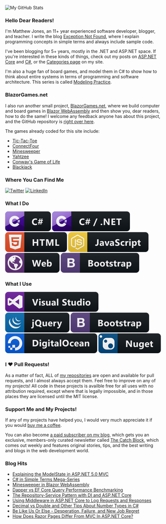 ![My GitHub Stats](https://github-readme-stats.vercel.app/api?username=exceptionnotfound&count_private=true)

### Hello Dear Readers!

I'm Matthew Jones, an 11+ year experienced software developer, blogger, and teacher. I write the blog [Exception Not Found](https://exceptionnotfound.net/), where I explain programming concepts in simple terms and always include sample code.

I've been blogging for 5+ years, mostly in the .NET and ASP.NET space. If you're interested in these kinds of things, check out my posts on [ASP.NET Core](https://exceptionnotfound.net/tag/aspnetcore/) and [C#](https://exceptionnotfound.net/tag/csharp/), or the [Categories page](https://exceptionnotfound.net/tags/) on my site.

I'm also a huge fan of board games, and model them in C# to show how to think about entire systems in terms of programming and software architecture. This series is called [Modeling Practice](https://exceptionnotfound.net/tag/modelingpractice/).

### BlazorGames.net
I also run another small project, [BlazorGames.net](https://blazorgames.net/), where we build computer and board games in [Blazor WebAssembly](https://docs.microsoft.com/en-us/aspnet/core/blazor/?view=aspnetcore-3.1) and then show you, dear readers, how to do the same! I welcome any feedback anyone has about this project, and the GitHub repository is [right over here](https://github.com/exceptionnotfound/BlazorGames). 

The games already coded for this site include: 
* [Tic-Tac-Toe](https://blazorgames.net/tictactoe) 
* [ConnectFour](https://blazorgames.net/connectfour)
* [Minesweeper](https://blazorgames.net/minesweeper)
* [Yahtzee](https://blazorgames.net/yahtzee)
* [Conway's Game of Life](https://blazorgames.net/gameoflife)
* [Blackjack](http://blazorgames.net/blackjack)

### Where You Can Find Me
[![Twitter](https://raw.githubusercontent.com/MikeCodesDotNET/MikeCodesDotNET/a8abbf37441f3253f74ea255a47f289208d7568c/Resources/twitter.svg)](https://twitter.com/ExceptionNotFnd) [![LinkedIn](https://raw.githubusercontent.com/MikeCodesDotNET/MikeCodesDotNET/a8abbf37441f3253f74ea255a47f289208d7568c/Resources/linkedIn.svg)](https://www.linkedin.com/in/matthew-jones-b7879b155/) 

### What I Do
![C#](https://github.com/MikeCodesDotNET/ColoredBadges/raw/master/svg/dev/languages/csharp.svg)
![C# and .NET](https://raw.githubusercontent.com/MikeCodesDotNET/ColoredBadges/master/svg/dev/languages/csharp_dotnet.svg)  ![HTML](https://raw.githubusercontent.com/MikeCodesDotNET/ColoredBadges/master/svg/dev/languages/html.svg) ![JavaScript](https://raw.githubusercontent.com/MikeCodesDotNET/ColoredBadges/master/svg/dev/languages/js.svg) ![Web Development](https://raw.githubusercontent.com/MikeCodesDotNET/ColoredBadges/master/svg/dev/misc/web.svg) ![Bootstrap](https://github.com/MikeCodesDotNET/ColoredBadges/raw/master/svg/dev/frameworks/bootstrap.svg)

### What I Use
![Visual Studio](https://raw.githubusercontent.com/MikeCodesDotNET/ColoredBadges/master/svg/dev/tools/visualstudio.svg) ![jQuery](https://raw.githubusercontent.com/MikeCodesDotNET/ColoredBadges/master/svg/dev/frameworks/jquery.svg) ![Bootstrap](https://github.com/MikeCodesDotNET/ColoredBadges/raw/master/svg/dev/frameworks/bootstrap.svg) ![DigitalOcean](https://raw.githubusercontent.com/MikeCodesDotNET/ColoredBadges/master/svg/dev/services/digitalocean.svg) ![NuGet](https://github.com/MikeCodesDotNET/ColoredBadges/raw/master/svg/dev/services/nuget.svg)

### I ♥ Pull Requests!
As a matter of fact, ALL of [my repositories](https://github.com/exceptionnotfound?tab=repositories) are open and available for pull requests, and I almost always accept them. Feel free to improve on any of my projects! All code in these projects is availble free for all uses with no attribution required, except where that is legally impossible, and in those places they are licensed until the MIT license.

### Support Me and My Projects!
If any of my projects have helped you, I would very much appreciate it if you would [buy me a coffee](https://www.buymeacoffee.com/exceptionnotfnd). 

You can also become [a paid subscriber on my blog](https://exceptionnotfound.net/signup/), which gets you an exclusive, members-only curated newsletter called [The Catch Block](https://exceptionnotfound.net/tag/thecatchblock/), which comes out weekly and features original stories, tips, and the best writing and blogs in the web development world.

### Blog Hits

* [Explaining the ModelState in ASP.NET 5.0 MVC](https://exceptionnotfound.net/explaining-the-modelstate-in-asp-net-5-0-mvc/)
* [C# in Simple Terms Mega-Series](https://exceptionnotfound.net/introducing-csharp-in-simple-terms/)
* [Minesweeper in Blazor WebAssembly](https://exceptionnotfound.net/minesweeper-in-blazor-webassembly-part-1-csharp-implementation/)
* [Dapper vs EF Core Query Performance Benchmarking](https://www.exceptionnotfound.net/dapper-vs-entity-framework-core-query-performance-benchmarking-2019/)
* [The Repository-Service Pattern with DI and ASP.NET Core](https://www.exceptionnotfound.net/the-repository-service-pattern-with-dependency-injection-and-asp-net-core/)
* [Using Middleware in ASP.NET Core to Log Requests and Responses](https://www.exceptionnotfound.net/using-middleware-to-log-requests-and-responses-in-asp-net-core/)
* [Decimal vs Double and Other Tips About Number Types in C#](https://www.exceptionnotfound.net/decimal-vs-double-and-other-tips-about-number-types-in-net/)
* [Be Like Us Or Else - Desperation, Failure, and New Job Regret](https://exceptionnotfound.net/be-like-us-or-else-desperation-failure-and-new-job-regret/)
* [How Does Razor Pages Differ From MVC In ASP.NET Core?](https://www.exceptionnotfound.net/razor-pages-how-does-it-differ-from-mvc-in-asp-net-core/)
